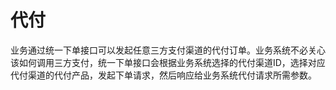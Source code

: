 # 代付

业务通过统一下单接口可以发起任意三方支付渠道的代付订单。业务系统不必关心该如何调用三方支付，统一下单接口会根据业务系统选择的代付渠道ID，选择对应代付渠道的代付产品，发起下单请求，然后响应给业务系统代付请求所需参数。
